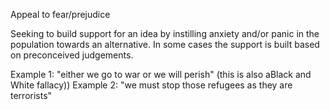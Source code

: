 Appeal to fear/prejudice

Seeking to build support for an idea by instilling anxiety and/or panic in the population towards an alternative.
In some cases the support is built based on preconceived judgements.

Example 1: "either we go to war or we will perish" (this is also aBlack and White fallacy))
Example 2: "we must stop those refugees as they are terrorists"
